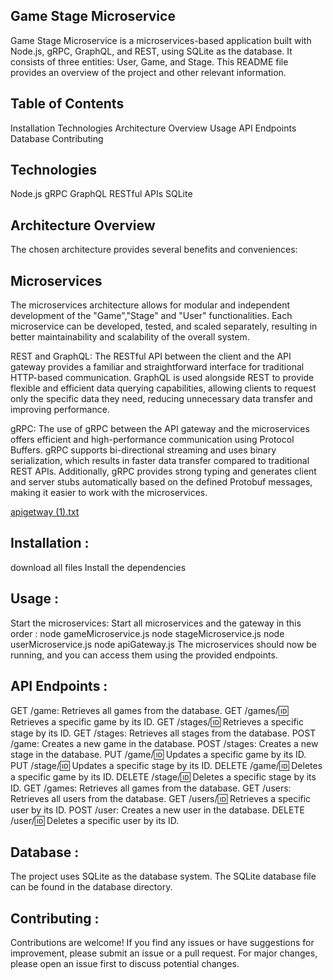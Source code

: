 ## Game Stage Microservice
Game Stage Microservice is a microservices-based application built with Node.js, gRPC, GraphQL, and REST, using SQLite as the database. It consists of three entities: User, Game, and Stage. This README file provides an overview of the project and other relevant information.

## Table of Contents
Installation Technologies Architecture Overview Usage API Endpoints Database Contributing

## Technologies
Node.js gRPC GraphQL RESTful APIs SQLite

## Architecture Overview

The chosen architecture provides several benefits and conveniences:

## Microservices
The microservices architecture allows for modular and independent development of the "Game","Stage" and "User" functionalities. Each microservice can be developed, tested, and scaled separately, resulting in better maintainability and scalability of the overall system.

REST and GraphQL: The RESTful API between the client and the API gateway provides a familiar and straightforward interface for traditional HTTP-based communication. GraphQL is used alongside REST to provide flexible and efficient data querying capabilities, allowing clients to request only the specific data they need, reducing unnecessary data transfer and improving performance.

gRPC: The use of gRPC between the API gateway and the microservices offers efficient and high-performance communication using Protocol Buffers. gRPC supports bi-directional streaming and uses binary serialization, which results in faster data transfer compared to traditional REST APIs. Additionally, gRPC provides strong typing and generates client and server stubs automatically based on the defined Protobuf messages, making it easier to work with the microservices.

[apigetway (1).txt](https://github.com/khalilbelhajjj/microservice/files/15341884/apigetway.1.txt)



## Installation :
download all files Install the dependencies

## Usage :
Start the microservices: Start all microservices and the gateway in this order : node gameMicroservice.js node stageMicroservice.js node userMicroservice.js node apiGateway.js The microservices should now be running, and you can access them using the provided endpoints.

## API Endpoints :
GET /game: Retrieves all games from the database. GET /games/:id: Retrieves a specific game by its ID. GET /stages/:id: Retrieves a specific stage by its ID. GET /stages: Retrieves all stages from the database. POST /game: Creates a new game in the database. POST /stages: Creates a new stage in the database. PUT /game/:id: Updates a specific game by its ID. PUT /stage/:id: Updates a specific stage by its ID. DELETE /game/:id: Deletes a specific game by its ID. DELETE /stage/:id: Deletes a specific stage by its ID. GET /games: Retrieves all games from the database. GET /users: Retrieves all users from the database. GET /users/:id: Retrieves a specific user by its ID. POST /user: Creates a new user in the database. DELETE /user/:id: Deletes a specific user by its ID.

 ## Database :
The project uses SQLite as the database system. The SQLite database file can be found in the database directory.

## Contributing :
Contributions are welcome! If you find any issues or have suggestions for improvement, please submit an issue or a pull request. For major changes, please open an issue first to discuss potential changes.
